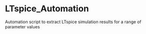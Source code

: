 # LTspice_Automation
Automation script to extract LTspice simulation results for a range of parameter values

